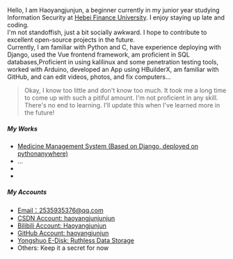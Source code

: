 Hello, I am Haoyangjunjun, a beginner currently in my junior year studying Information Security at [Hebei Finance University](https://www.hbfu.edu.cn/). I enjoy staying up late and coding.
<br>
I'm not standoffish, just a bit socially awkward. I hope to contribute to excellent open-source projects in the future.
<br>
Currently, I am familiar with Python and C, have experience deploying with Django, used the Vue frontend framework, am proficient in SQL databases,Proficient in using kalilinux and some penetration testing tools, worked with Arduino, developed an App using HBuilderX, am familiar with GitHub, and can edit videos, photos, and fix computers...
<br>
> Okay, I know too little and don't know too much. It took me a long time to come up with such a pitiful amount. I'm not proficient in any skill. There's no end to learning. I'll update this when I've learned more in the future!

##### My Works
- [Medicine Management System (Based on Django, deployed on pythonanywhere)](https://haoyangjun.pythonanywhere.com/)
- ...
- 
- 

##### My Accounts
- [Email：2535935376@qq.com][5]
- [CSDN Account: haoyangjunjunjun][1]
- [Bilibili Account: Haoyangjunjun][2]
- [GitHub Account: haoyangjunjun][3]
- [Yongshuo E-Disk: Ruthless Data Storage][4]
- Others: Keep it a secret for now

[1]: https://blog.csdn.net/2403_83938280
[2]: https://space.bilibili.com/250580854
[3]: https://github.com/haoyangjunjun
[4]: http://wqdsjcc.ysepan.com/
[5]: mailto:2535935376@qq.com